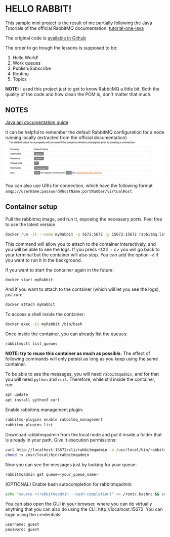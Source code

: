 # HELLO RABBIT!
This sample mini project is the result of me partially following the Java Tutorials of the official RabbitMQ
documentation:
[tutorial-one-java](https://www.rabbitmq.com/tutorials/tutorial-one-java.html)

The original code is [available in Github](https://github.com/rabbitmq/rabbitmq-tutorials)

The order to go trough the lessons is supposed to be:
1. Hello World!
2. Work queues
3. Publish/Subscribe
4. Routing
5. Topics

**NOTE:** I used this project just to get to know RabbitMQ a little bit. 
Both the quality of the code and how clean the POM is, don't matter that much. 

## NOTES
[Java api documentation guide](https://www.rabbitmq.com/api-guide.html)

It can be helpful to remember the default RabbitMQ configuration for a node running locally (extracted from the official documentation)
![RabbitMQ default config](src/main/resources/rabbitmq_default_config.png)

You can also use URIs for connection, which have the following format
```amqp://userName:password@hostName:portNumber/virtualHost```

## Container setup
Pull the rabbitmq image, and run it, exposing the necessary ports. Feel free to use the latest version
```bash
docker run -it --name myRabbit -p 5672:5672 -p 15672:15672 rabbitmq:latest
```
This command will allow you to attach to the container interactively, and you will be able to see the logs.
If you press <Ctrl + c> you will go back to your terminal but the container will also stop. 
You can add the option ``-d`` if you want to run it in the background.

If you want to start the container again in the future:
```bash
docker start myRabbit
```

And if you want to attach to the container (which will let you see the logs), just run:
```bash
docker attach myRabbit
```

To access a shell inside the container:
```bash
docker exec -it myRabbit /bin/bash
```

Once inside the container, you can already list the queues:
```bash
rabbitmqctl list_queues
```

**NOTE: try to reuse this container as much as possible.** The effect of following commands will only persist 
as long as you keep using the same container.

To be able to see the messages, you will need `rabbitmqadmin`, and for that you will need `python` and `curl`.
Therefore, while still inside the container, run:
```bash
apt update
apt install python3 curl
```
Enable rabbitmq management plugin:
```bash
rabbitmq-plugins enable rabbitmq_management
rabbitmq-plugins list
```

Download rabbitmqadmin from the local node and put it inside a folder that is already in your path.
Give it execution permissions:
```bash
curl http://localhost:15672/cli/rabbitmqadmin -o /usr/local/bin/rabbitmqadmin
chmod +x /usr/local/bin/rabbitmqadmin
```

Now you can see the messages just by looking for your queue:
```bash
rabbitmqadmin get queue=<your_queue_name>
```

(OPTIONAL) Enable bash autocompletion for rabbitmqadmin:
```bash
echo "source <(rabbitmqadmin --bash-completion)" >> /root/.bashrc && source /root/.bashrc
```

You can also open the GUI in your browser, where you can do virtually anything that you can also do using the CLI:
http://localhost:15672.
You can login using the credentials:
```
username: guest
password: guest
```